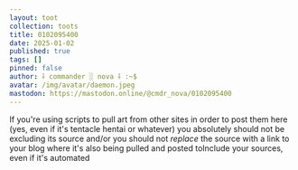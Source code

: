 ```yaml
---
layout: toot
collection: toots
title: 0102095400
date: 2025-01-02
published: true
tags: []
pinned: false
author: ⸸ commander ░ nova ⸸ :~$
avatar: /img/avatar/daemon.jpeg
mastodon: https://mastodon.online/@cmdr_nova/0102095400
---
```


If you're using scripts to pull art from other sites in order to post them here (yes, even if it's tentacle hentai or whatever) you absolutely should not be excluding its source and/or you should not _replace_ the source with a link to your blog where it's also being pulled and posted toInclude your sources, even if it's automated
